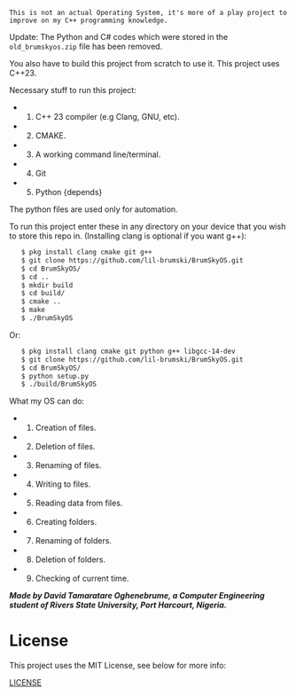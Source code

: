 ```This is not an actual Operating System, it's more of a play project to improve on my C++ programming knowledge.```

Update: The Python and C# codes which were stored in the `old_brumskyos.zip` file has been removed.

You also have to build this project from scratch to use it. This project uses C++23.

Necessary stuff to run this project:
* 1. C++ 23 compiler (e.g Clang, GNU, etc).
* 2. CMAKE.
* 3. A working command line/terminal.
* 4. Git
* 5. Python {depends}

The python files are used only for automation. 

To run this project enter these in any directory on your device that you wish to store this repo in. (Installing clang is optional if you want g++): 
```bash
   $ pkg install clang cmake git g++
   $ git clone https://github.com/lil-brumski/BrumSkyOS.git
   $ cd BrumSkyOS/
   $ cd ..
   $ mkdir build 
   $ cd build/
   $ cmake .. 
   $ make
   $ ./BrumSkyOS
```

Or:
```bash
   $ pkg install clang cmake git python g++ libgcc-14-dev
   $ git clone https://github.com/lil-brumski/BrumSkyOS.git
   $ cd BrumSkyOS/
   $ python setup.py
   $ ./build/BrumSkyOS
```

What my OS can do:

* 1. Creation of files.
* 2. Deletion of files.
* 3. Renaming of files.
* 4. Writing to files.
* 5. Reading data from files.
* 6. Creating folders.
* 7. Renaming of folders.
* 8. Deletion of folders.
* 9. Checking of current time.

___Made by David Tamaratare Oghenebrume, a Computer Engineering student of *Rivers State University*, Port Harcourt, Nigeria.___

# License

This project uses the MIT License, see below for more info:

[LICENSE](https://github.com/lil-brumski/BrumSkyOS/blob/main/LICENSE)

